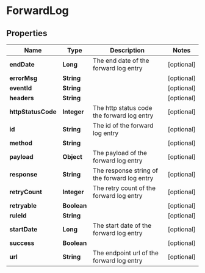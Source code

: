 
# ForwardLog

## Properties
Name | Type | Description | Notes
------------ | ------------- | ------------- | -------------
**endDate** | **Long** | The end date of the forward log entry |  [optional]
**errorMsg** | **String** |  |  [optional]
**eventId** | **String** |  |  [optional]
**headers** | **String** |  |  [optional]
**httpStatusCode** | **Integer** | The http status code the forward log entry |  [optional]
**id** | **String** | The id of the forward log entry |  [optional]
**method** | **String** |  |  [optional]
**payload** | **Object** | The payload of the forward log entry |  [optional]
**response** | **String** | The response string of the forward log entry |  [optional]
**retryCount** | **Integer** | The retry count of the forward log entry |  [optional]
**retryable** | **Boolean** |  |  [optional]
**ruleId** | **String** |  |  [optional]
**startDate** | **Long** | The start date of the forward log entry |  [optional]
**success** | **Boolean** |  |  [optional]
**url** | **String** | The endpoint url of the forward log entry |  [optional]



